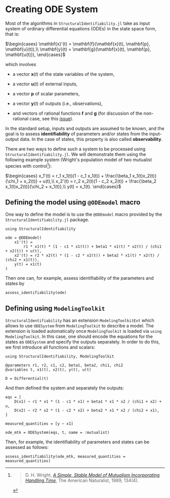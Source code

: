 # Creating ODE System

Most of the algorithms in `StructuralIdentifiability.jl` take as input system of ordinary differential equations (ODEs)
in the state space form, that is:

$\begin{cases}
\mathbf{x}'(t) = \mathbf{f}(\mathbf{x}(t), \mathbf{p}, \mathbf{u}(t)),\\
\mathbf{y}(t) = \mathbf{g}(\mathbf{x}(t), \mathbf{p}, \mathbf{u(t)}),
\end{cases}$

which involves

  - a vector $\mathbf{x}(t)$ of the state variables of the system,

  - a vector $\mathbf{u}(t)$ of external inputs,
  - a vector $\mathbf{p}$ of scalar parameters,
  - a vector $\mathbf{y}(t)$ of outputs (i.e., observations),
  - and vectors of rational functions $\mathbf{f}$ and $\mathbf{g}$ (for discussion of the non-rational case, see this [issue](https://github.com/SciML/StructuralIdentifiability.jl/issues/144)).

In the standard setup, inputs and outputs are assumed to be known, and the goal is to assess
**identifiability** of parameters and/or states from the input-output data.
In the case of states, this property is also called **observability**.

There are two ways to define such a system to be processed using `StructuralIdentifiability.jl`.
We will demonstrate them using the following example system
(Wright's population model of two mutualist species with control[^1]):

$\begin{cases}
x_1'(t) = r_1 x_1(t)(1 - c_1 x_1(t)) + \frac{\beta_1 x_1(t)x_2(t)}{\chi_1 + x_2(t)} + u(t),\\
x_2'(t) = r_2 x_2(t)(1 - c_2 x_2(t)) + \frac{\beta_2 x_1(t)x_2(t)}{\chi_2 + x_1(t)},\\
y(t) = x_1(t).
\end{cases}$

## Defining the model using `@ODEmodel` macro

One way to define the model is to use the `@ODEmodel` macro provided by the `StructuralIdentifiability.jl` package.

```@example 1
using StructuralIdentifiability

ode = @ODEmodel(
    x1'(t) =
        r1 * x1(t) * (1 - c1 * x1(t)) + beta1 * x1(t) * x2(t) / (chi1 + x2(t)) + u(t),
    x2'(t) = r2 * x2(t) * (1 - c2 * x2(t)) + beta2 * x1(t) * x2(t) / (chi2 + x1(t)),
    y(t) = x1(t)
)
```

Then one can, for example, assess identifiability of the parameters and states by

```@example 1
assess_identifiability(ode)
```

## Defining using `ModelingToolkit`

`StructuralIdentifiability` has an extension `ModelingToolkitExt` which allows to use `ODESystem` from `ModelingToolkit` to describe
a model. The extension is loaded automatically once `ModelingToolkit` is loaded via `using ModelingToolkit`.
In this case, one should encode the equations for the states as `ODESystem` and specify the outputs separately.
In order to do this, we first introduce all functions and scalars:

```@example 2; continued = true
using StructuralIdentifiability, ModelingToolkit

@parameters r1, r2, c1, c2, beta1, beta2, chi1, chi2
@variables t, x1(t), x2(t), y(t), u(t)

D = Differential(t)
```

And then defined the system and separately the outputs:

```@example 2
eqs = [
    D(x1) ~ r1 * x1 * (1 - c1 * x1) + beta1 * x1 * x2 / (chi1 + x2) + u,
    D(x2) ~ r2 * x2 * (1 - c2 * x2) + beta2 * x1 * x2 / (chi2 + x1),
]

measured_quantities = [y ~ x1]

ode_mtk = ODESystem(eqs, t, name = :mutualist)
```

Then, for example, the identifiability of parameters and states can be assessed as follows:

```@example 2
assess_identifiability(ode_mtk, measured_quantities = measured_quantities)
```

[^1]: > D. H. Wright, [*A Simple, Stable Model of Mutualism Incorporating Handling Time*](https://doi.org/10.1086/285003), The American Naturalist, 1989, 134(4).
